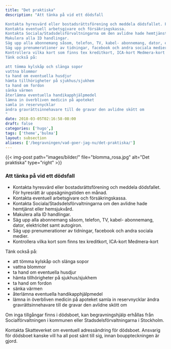 ```yaml
---
title: "Det praktiska"
description: "Att tänka på vid ett dödsfall

Kontakta hyresvärd eller bostadsrättsförening och meddela dödsfallet. För hyresrätt är uppsägningstiden en månad.
Kontakta eventuell arbetsgivare och försäkringskassa.
Kontakta Sociala/Stadsdelsförvaltningarna om den avlidne hade hemtjänst eller hemsjukvård.
Makulera alla ID handlingar.
Säg upp alla abonnemang såsom, telefon, TV, kabel- abonnemang, dator, elektricitet samt autogiron.
Säg upp prenumerationer av tidningar, facebook och andra sociala medier.
Kontrollera vilka kort som finns tex kreditkort, ICA-kort Medmera-kort
Tänk också på:

att tömma kylskåp och slänga sopor
vattna blommor
ta hand om eventuella husdjur
hämta tillhörigheter på sjukhus/sjukhem
ta hand om fordon
sänka värmen
återlämna eventuella handikapphjälpmedel
lämna in överbliven medicin på apoteket
samla in reservnycklar
ändra gravrättsinnehavare till de gravar den avlidne skött om
"
date: 2018-03-05T02:16:58-08:00
draft: false
categories: ['hugo',]
tags: ['theme','bulma']
layout: subsection
aliases: ['/begravningen/vad-goer-jag-nu/det-praktiska/']
---
```




{{< img-post
    path="images/bilder/" file="blomma_rosa.jpg"
    alt="Det praktiska" type="right" >}}


### Att tänka på vid ett dödsfall

 * Kontakta hyresvärd eller bostadsrättsförening och meddela dödsfallet. För hyresrätt är uppsägningstiden en månad.
 * Kontakta eventuell arbetsgivare och försäkringskassa.
 * Kontakta Sociala/Stadsdelsförvaltningarna om den avlidne hade hemtjänst eller hemsjukvård.
 * Makulera alla ID handlingar.
 * Säg upp alla abonnemang såsom, telefon, TV, kabel- abonnemang, dator, elektricitet samt autogiron.
 * Säg upp prenumerationer av tidningar, facebook och andra sociala medier.
 * Kontrollera vilka kort som finns tex kreditkort, ICA-kort Medmera-kort
 
Tänk också på:

 * att tömma kylskåp och slänga sopor
 * vattna blommor
 * ta hand om eventuella husdjur
 * hämta tillhörigheter på sjukhus/sjukhem
 * ta hand om fordon
 * sänka värmen
 * återlämna eventuella handikapphjälpmedel
 * lämna in överbliven medicin på apoteket
samla in reservnycklar
ändra gravrättsinnehavare till de gravar den avlidne skött om

Om inga tillgångar finns i dödsboet, kan begravningshjälp erhållas från Socialförvaltningen i kommunen eller Stadsdelsförvaltningarna i Stockholm.

Kontakta Skatteverket om eventuell adressändring för dödsboet. Ansvarig för dödsboet kanske vill ha all post sänt till sig, innan bouppteckningen är gjord.
